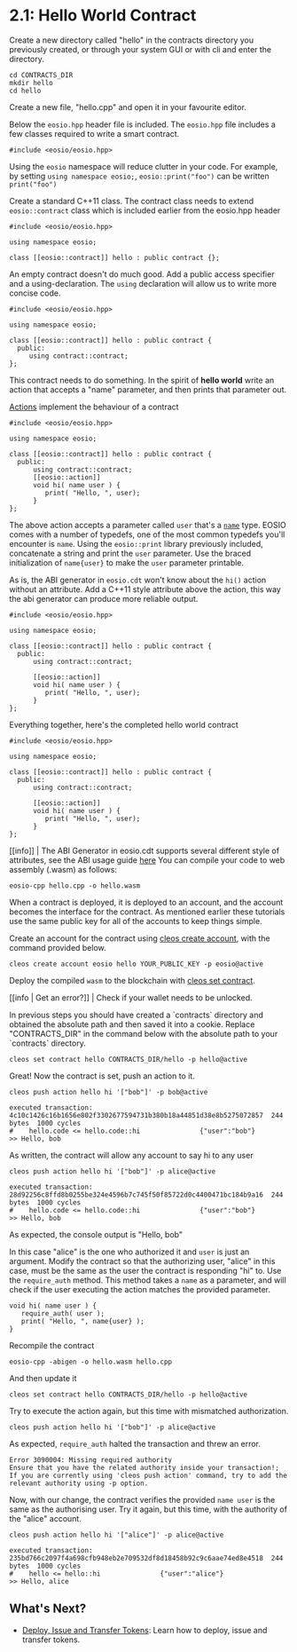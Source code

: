 # 2.1: Hello World Contract

Create a new directory called "hello" in the contracts directory you previously created, or through your system GUI or with cli and enter the directory.

```text
cd CONTRACTS_DIR
mkdir hello
cd hello
```

Create a new file, "hello.cpp" and open it in your favourite editor.

Below the `eosio.hpp` header file is included. The `eosio.hpp` file includes a few classes required to write a smart contract.

```text
#include <eosio/eosio.hpp>
```

Using the `eosio` namespace will reduce clutter in your code. For example, by setting `using namespace eosio;`, `eosio::print("foo")` can be written `print("foo")`

Create a standard C++11 class. The contract class needs to extend `eosio::contract` class which is included earlier from the eosio.hpp header

```text
#include <eosio/eosio.hpp>

using namespace eosio;

class [[eosio::contract]] hello : public contract {};
```

An empty contract doesn't do much good. Add a public access specifier and a using-declaration. The `using` declaration will allow us to write more concise code.

```text
#include <eosio/eosio.hpp>

using namespace eosio;

class [[eosio::contract]] hello : public contract {
  public:
  	 using contract::contract;
};
```

This contract needs to do something. In the spirit of **hello world** write an action that accepts a "name" parameter, and then prints that parameter out.

[Actions](https://github.com/EOSIO/welcome/blob/master/docs/glossary/index/#action) implement the behaviour of a contract

```text
#include <eosio/eosio.hpp>

using namespace eosio;

class [[eosio::contract]] hello : public contract {
  public:
      using contract::contract;
      [[eosio::action]]
      void hi( name user ) {
         print( "Hello, ", user);
      }
};
```

The above action accepts a parameter called `user` that's a [`name`](https://developers.eos.io/manuals/eosio.cdt/latest/structeosio_1_1name) type. EOSIO comes with a number of typedefs, one of the most common typedefs you'll encounter is `name`. Using the `eosio::print` library previously included, concatenate a string and print the `user` parameter. Use the braced initialization of `name{user}` to make the `user` parameter printable.

As is, the ABI generator in `eosio.cdt` won't know about the `hi()` action without an attribute. Add a C++11 style attribute above the action, this way the abi generator can produce more reliable output.

```text
#include <eosio/eosio.hpp>

using namespace eosio;

class [[eosio::contract]] hello : public contract {
  public:
      using contract::contract;

      [[eosio::action]]
      void hi( name user ) {
         print( "Hello, ", user);
      }
};
```

Everything together, here's the completed hello world contract

```text
#include <eosio/eosio.hpp>

using namespace eosio;

class [[eosio::contract]] hello : public contract {
  public:
      using contract::contract;

      [[eosio::action]]
      void hi( name user ) {
         print( "Hello, ", user);
      }
};
```

\[\[info\]\] \| The ABI Generator in eosio.cdt supports several different style of attributes, see the ABI usage guide [here](https://github.com/EOSIO/welcome/blob/master/docs/02_getting-started/03_smart-contract-development/03_understanding-ABI-files.md) You can compile your code to web assembly \(.wasm\) as follows:

```text
eosio-cpp hello.cpp -o hello.wasm
```

When a contract is deployed, it is deployed to an account, and the account becomes the interface for the contract. As mentioned earlier these tutorials use the same public key for all of the accounts to keep things simple.

Create an account for the contract using [cleos create account](https://developers.eos.io/manuals/eos/latest/cleos/command-reference/create/account), with the command provided below.

```text
cleos create account eosio hello YOUR_PUBLIC_KEY -p eosio@active
```

Deploy the compiled `wasm` to the blockchain with [cleos set contract](https://developers.eos.io/manuals/eos/latest/cleos/command-reference/set/set-contract).

\[\[info \| Get an error?\]\] \| Check if your wallet needs to be unlocked.

In previous steps you should have created a \`contracts\` directory and obtained the absolute path and then saved it into a cookie. Replace "CONTRACTS\_DIR" in the command below with the absolute path to your \`contracts\` directory.

```text
cleos set contract hello CONTRACTS_DIR/hello -p hello@active
```

Great! Now the contract is set, push an action to it.

```text
cleos push action hello hi '["bob"]' -p bob@active
```

```text
executed transaction: 4c10c1426c16b1656e802f3302677594731b380b18a44851d38e8b5275072857  244 bytes  1000 cycles
#    hello.code <= hello.code::hi               {"user":"bob"}
>> Hello, bob
```

As written, the contract will allow any account to say hi to any user

```text
cleos push action hello hi '["bob"]' -p alice@active
```

```text
executed transaction: 28d92256c8ffd8b0255be324e4596b7c745f50f85722d0c4400471bc184b9a16  244 bytes  1000 cycles
#    hello.code <= hello.code::hi               {"user":"bob"}
>> Hello, bob
```

As expected, the console output is "Hello, bob"

In this case "alice" is the one who authorized it and `user` is just an argument. Modify the contract so that the authorizing user, "alice" in this case, must be the same as the user the contract is responding "hi" to. Use the `require_auth` method. This method takes a `name` as a parameter, and will check if the user executing the action matches the provided parameter.

```text
void hi( name user ) {
   require_auth( user );
   print( "Hello, ", name{user} );
}
```

Recompile the contract

```text
eosio-cpp -abigen -o hello.wasm hello.cpp
```

And then update it

```text
cleos set contract hello CONTRACTS_DIR/hello -p hello@active
```

Try to execute the action again, but this time with mismatched authorization.

```text
cleos push action hello hi '["bob"]' -p alice@active
```

As expected, `require_auth` halted the transaction and threw an error.

```text
Error 3090004: Missing required authority
Ensure that you have the related authority inside your transaction!;
If you are currently using 'cleos push action' command, try to add the relevant authority using -p option.
```

Now, with our change, the contract verifies the provided `name user` is the same as the authorising user. Try it again, but this time, with the authority of the "alice" account.

```text
cleos push action hello hi '["alice"]' -p alice@active
```

```text
executed transaction: 235bd766c2097f4a698cfb948eb2e709532df8d18458b92c9c6aae74ed8e4518  244 bytes  1000 cycles
#    hello <= hello::hi               {"user":"alice"}
>> Hello, alice
```

## What's Next?

* [Deploy, Issue and Transfer Tokens](https://github.com/EOSIO/welcome/blob/master/docs/02_getting-started/03_smart-contract-development/02_deploy-issue-and-transfer-tokens.md): Learn how to deploy, issue and transfer tokens.

